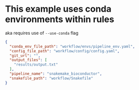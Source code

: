 # This example uses conda environments within rules 

aka requires use of `--use-conda` flag

```json
{
  "conda_env_file_path": "workflow/envs/pipeline_env.yaml",
  "config_file_path": "workflow/config/config.yaml",
  "git_url": "",
  "output_files": [
    "results/output.txt"
  ],
  "pipeline_name": "snakemake_bioconductor",
  "snakefile_path": "workflow/Snakefile"
}
```